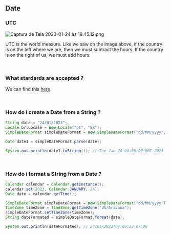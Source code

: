 ## Date

### UTC
![Captura de Tela 2023-01-24 às 19.45.12.png](https://s3-us-west-2.amazonaws.com/secure.notion-static.com/0f2efb94-9f96-411b-b999-cd9528b2825b/Captura_de_Tela_2023-01-24_as_19.45.12.png)

UTC is the world measure. Like we saw on the image above, if the country is on the left where we are, then we must subtract the hours.
If the country is on the right of us, we must add hours.

<br/>

### What stardards are accepted ?
We can find this [here](https://docs.oracle.com/javase/10/docs/api/java/text/SimpleDateFormat.html).

<br/>

### How do i create a Date from a String ?
```java
String date = "24/01/2023";
Locale brlLocale = new Locale("pt", "BR");
SimpleDateFormat simpleDateFormat = new SimpleDateFormat("dd/MM/yyyy", brlLocale);

Date date1 = simpleDateFormat.parse(date);

System.out.println(date1.toString()); // Tue Jan 24 00:00:00 BRT 2023
```

<br/>

### How do i format a String from a Date ?
``` java
Calendar calendar = Calendar.getInstance();
calendar.set(2023, Calendar.JANUARY, 24);
Date date = calendar.getTime();

SimpleDateFormat simpleDateFormat = new SimpleDateFormat("dd/MM/yyyy'T'HH:mm:ssXXX");
TimeZone timeZone = TimeZone.getTimeZone("US/Arizona");
simpleDateFormat.setTimeZone(timeZone);
String dateFormated = simpleDateFormat.format(date);

System.out.println(dateFormated); // 24/01/2023T07:06:23-07:00
```

